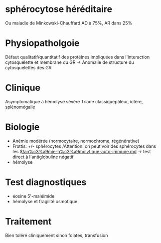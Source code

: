 # sphérocytose héréditaire



Ou maladie de Minkowski-Chauffard
AD à 75%, AR dans 25%

# Physiopatholgoie

Défaut qualitatif/quantitatif des protéines impliquées dans l'interaction cytosquelette et membrane du GR
-> Anomalie de structure du cytosquelettes des GR

# Clinique

Asymptomatique à hémolyse sévère
Triade classiquepâleur, ictère, splénomégalie

# Biologie

- Anémie modérée (normocytaire, normochrome, régénérative)
- Frottis:  +/- sphérocytes
  /Attention: on peut voir des sphérocytes dans les [$/an%c3%a9mie-h%c3%a9molytique-auto-immune.md](#anc3a9mie-hc3a9molytique-auto-immunemd) -> test direct à l'antiglobuline négatif
- hémolyse

# Test diagnostiques

- éosine 5'-maléimide
- hémolyse et fragilité osmotique

# Traitement

Bien toléré cliniquement sinon folates, transfusion
